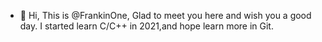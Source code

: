 - 👋 Hi, This is @FrankinOne, Glad to meet you here and wish you a good day. I started learn
C/C++ in 2021,and hope learn more in Git.
<!---
FrankinOne/FrankinOne is a ✨ special ✨ repository because its `README.md` (this file) appears on your GitHub profile.
You can click the Preview link to take a look at your changes.
--->
